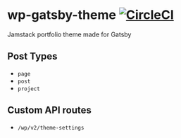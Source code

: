 # wp-gatsby-theme [![CircleCI](https://circleci.com/gh/l4u23n7p/wp-gatsby-theme.svg?style=svg&circle-token=bdc52f9e56ede67d6287519bfd32e35c8fc83e31)](https://circleci.com/gh/Laurent-PANEK/wp-gatsby-theme)

Jamstack portfolio theme made for Gatsby

## Post Types

- `page`
- `post`
- `project`

## Custom API routes

- `/wp/v2/theme-settings`
